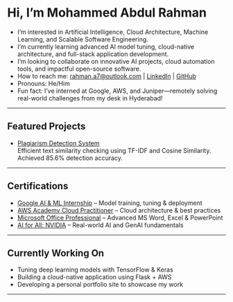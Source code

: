 # Hi, I’m Mohammed Abdul Rahman

- I’m interested in Artificial Intelligence, Cloud Architecture, Machine Learning, and Scalable Software Engineering.
- I’m currently learning advanced AI model tuning, cloud-native architecture, and full-stack application development.
- I’m looking to collaborate on innovative AI projects, cloud automation tools, and impactful open-source software.
- How to reach me: rahman.a7@outlook.com | [LinkedIn](https://www.linkedin.com/in/abdul-profile-url/) | [GitHub](https://github.com/MohammedAbdulRahman0704)
- Pronouns: He/Him
- Fun fact: I’ve interned at Google, AWS, and Juniper—remotely solving real-world challenges from my desk in Hyderabad!

---

## Featured Projects

- [Plagiarism Detection System](https://github.com/MohammedAbdulRahman0704/Doc-Verify-Using-Machin-Learning)  
  Efficient text similarity checking using TF-IDF and Cosine Similarity. Achieved 85.6% detection accuracy.

---

## Certifications

- [Google AI & ML Internship](https://www.linkedin.com/posts/abdul-profile-url_ai-machinelearning-tensorflow-activity-7238435914429968384-YmuK?utm_source=social_share_send&utm_medium=member_desktop_web&rcm=ACoAAE9MuV4BC67XbqdcZL-CdLwxEMu145ISoRk) – Model training, tuning & deployment  
- [AWS Academy Cloud Practitioner](https://www.linkedin.com/posts/abdul-profile-url_aws-cloudcomputing-virtualinternship-activity-7272859980582510593-mlEO?utm_source=social_share_send&utm_medium=member_desktop_web&rcm=ACoAAE9MuV4BC67XbqdcZL-CdLwxEMu145ISoRk) – Cloud architecture & best practices  
- [Microsoft Office Professional](https://www.linkedin.com/posts/abdul-profile-url_msoffice-professionaldevelopment-continuouslearning-activity-7224811970263224321-lHHb?utm_source=social_share_send&utm_medium=member_desktop_web&rcm=ACoAAE9MuV4BC67XbqdcZL-CdLwxEMu145ISoRk) – Advanced MS Word, Excel & PowerPoint  
- [AI for All: NVIDIA](https://www.linkedin.com/posts/abdul-profile-url_ai-machinelearning-generativeai-activity-7285687953958264832-FnZ8?utm_source=social_share_send&utm_medium=member_desktop_web&rcm=ACoAAE9MuV4BC67XbqdcZL-CdLwxEMu145ISoRk) – Real-world AI and GenAI fundamentals  


---

## Currently Working On

- Tuning deep learning models with TensorFlow & Keras  
- Building a cloud-native application using Flask + AWS  
- Developing a personal portfolio site to showcase my work

---

<!---
MohammedAbdulRahman0704/MohammedAbdulRahman0704 is a ✨ special ✨ repository because its `README.md` (this file) appears on your GitHub profile.
You can click the Preview link to take a look at your changes.
--->

